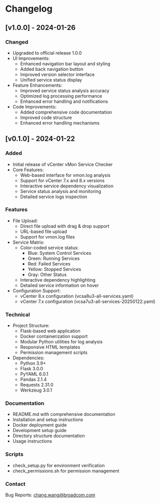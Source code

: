 # Changelog

## [v1.0.0] - 2024-01-26

### Changed
- Upgraded to official release 1.0.0
- UI Improvements:
  - Enhanced navigation bar layout and styling
  - Added back navigation button
  - Improved version selector interface
  - Unified service status display
- Feature Enhancements:
  - Improved service status analysis accuracy
  - Optimized log processing performance
  - Enhanced error handling and notifications
- Code Improvements:
  - Added comprehensive code documentation
  - Improved code structure
  - Enhanced error handling mechanisms

## [v0.1.0] - 2024-01-22

### Added
- Initial release of vCenter vMon Service Checker
- Core Features:
  - Web-based interface for vmon.log analysis
  - Support for vCenter 7.x and 8.x versions
  - Interactive service dependency visualization
  - Service status analysis and monitoring
  - Detailed service logs inspection

### Features
- File Upload:
  - Direct file upload with drag & drop support
  - URL-based file upload
  - Support for vmon.log files
- Service Matrix:
  - Color-coded service status:
    - Blue: System Control Services
    - Green: Running Services
    - Red: Failed Services
    - Yellow: Stopped Services
    - Gray: Other Status
  - Interactive dependency highlighting
  - Detailed service information on hover
- Configuration Support:
  - vCenter 8.x configuration (vcsa8u3-all-services.yaml)
  - vCenter 7.x configuration (vcsa7u3-all-services-20250122.yaml)

### Technical
- Project Structure:
  - Flask-based web application
  - Docker containerization support
  - Modular Python utilities for log analysis
  - Responsive HTML templates
  - Permission management scripts
- Dependencies:
  - Python 3.9+
  - Flask 3.0.0
  - PyYAML 6.0.1
  - Pandas 2.1.4
  - Requests 2.31.0
  - Werkzeug 3.0.1

### Documentation
- README.md with comprehensive documentation
- Installation and setup instructions
- Docker deployment guide
- Development setup guide
- Directory structure documentation
- Usage instructions

### Scripts
- check_setup.py for environment verification
- check_permissions.sh for permission management

### Contact
Bug Reports: chang.wang@broadcom.com
